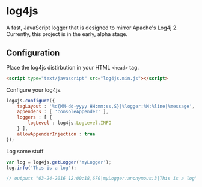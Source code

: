 # log4js
A fast, JavaScript logger that is designed to mirror Apache's Log4j 2. Currently, this project is in the early, alpha stage.

## Configuration

Place the log4js distirbution in your HTML ```<head>``` tag.

```html
<script type="text/javascript" src="log4js.min.js"></script>
```

Configure your log4js.

```javascript
log4js.configure({
    tagLayout : '%d{MM-dd-yyyy HH:mm:ss,S}|%logger:%M:%line|%message',
    appenders : [ 'consoleAppender' ],
    loggers : [ {
        logLevel : log4js.LogLevel.INFO
    } ],
    allowAppenderInjection : true
});
```

Log some stuff

```javascript
var log = log4js.getLogger('myLogger');
log.info('This is a log');

// outputs "03-24-2016 12:00:18,670|myLogger:anonymous:3|This is a log"
```
